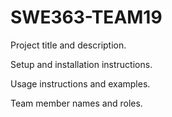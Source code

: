 # SWE363-TEAM19
Project title and description.

Setup and installation instructions.

Usage instructions and examples.

Team member names and roles.
